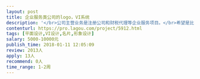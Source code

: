 ```yaml
---                
layout: post       
title: 企业服务类公司的logo，VI系统           
description: '</br>公司主营业务是注册公司和财税代理等企业服务项目。</br>希望是比较商务的风格，倾向偏深蓝色为主色调。</br>体现大气，正规，值得信赖。</br>希望有意向的设计师能大致说说想法。</br>'     
contenturl: https://pro.lagou.com/project/5912.html      
tags: [平面设计,VI设计,名片,形象设计]            
salary: 5000-10000元          
publish_time: 2018-01-11 12:05:09         
review: 2013人                   
apply: 13人                   
recommend: 0人                   
time_range: 1-2周              
---                 
```

